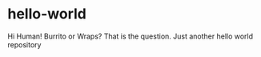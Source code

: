 # hello-world

Hi Human! Burrito or Wraps? That is the question.
Just another hello world repository 
